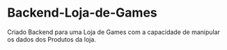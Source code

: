 # Backend-Loja-de-Games
Criado Backend para uma Loja de Games com a capacidade de manipular os dados dos Produtos da loja. 
